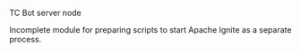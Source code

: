 TC Bot server node

Incomplete module for preparing scripts to start Apache Ignite as a separate process.